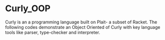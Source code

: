 # Curly_OOP
Curly is an a programming language built on Plait- a subset of Racket. The following codes demonstrate an Object Oriented of Curly with key language tools like parser, type-checker and interpreter. 
